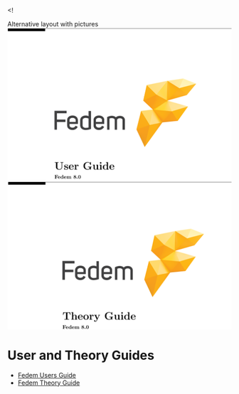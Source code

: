 <!

Alternative layout with pictures
[![Users Guide](..%2Ffedem_docs%2FFedemUsersGuide.png)](..%2Ffedem_docs%2FFedemUsersGuide.pdf)
[![Theory Guide](..%2Ffedem_docs%2FFedemTheoryGuide.png)](..%2Ffedem_docs%2FFedemTheoryGuide.pdf)

> 

#  User and Theory Guides

* [Fedem Users Guide](..%2Ffedem_docs%2FFedemUsersGuide.pdf)
* [Fedem Theory Guide](..%2Ffedem_docs%2FFedemTheoryGuide.pdf)


